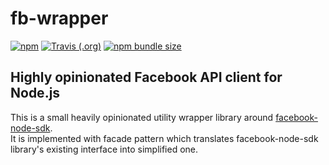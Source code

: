# fb-wrapper

[![npm](https://img.shields.io/npm/v/fb-wrapper.svg)](https://www.npmjs.com/package/fb-wrapper)
[![Travis (.org)](https://img.shields.io/travis/mkosir/fb-wrapper.svg)](https://travis-ci.org/mkosir/fb-wrapper)
[![npm bundle size](https://img.shields.io/bundlephobia/min/fb-wrapper.svg)](https://www.npmjs.com/package/fb-wrapper)

## Highly opinionated Facebook API client for Node.js

This is a small heavily opinionated utility wrapper library around [facebook-node-sdk](https://github.com/node-facebook/facebook-node-sdk).  
It is implemented with facade pattern which translates facebook-node-sdk library's existing interface into simplified one.
